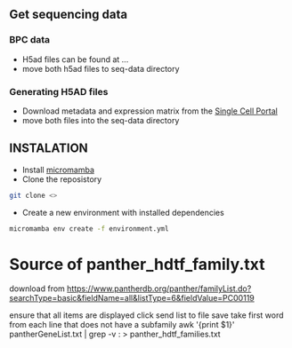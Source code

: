 ## Get sequencing data
### BPC data
- H5ad files can be found at ...
- move both h5ad files to seq-data directory
### Generating H5AD files
- Download metadata and expression matrix from the [Single Cell Portal](https://singlecell.broadinstitute.org/single_cell/study/SCP3/retinal-bipolar-neuron-drop-seq#/)
- move both files into the seq-data directory

## INSTALATION
- Install [micromamba](https://mamba.readthedocs.io/en/latest/installation/micromamba-installation.html)
- Clone the reposistory
```bash
git clone <>
```
- Create a new environment with installed dependencies
```bash
micromamba env create -f environment.yml
```

# Source of panther_hdtf_family.txt
download from
https://www.pantherdb.org/panther/familyList.do?searchType=basic&fieldName=all&listType=6&fieldValue=PC00119

ensure that all items are displayed
click send list to file
save
take first word from each line that does not have a subfamily
awk '{print $1}' pantherGeneList.txt | grep -v : > panther_hdtf_families.txt

